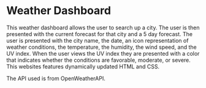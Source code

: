 # Weather Dashboard

This weather dashboard allows the user to search up a city. The user is then presented with the current forecast for that city and a 5 day forecast.
The user is presented with the city name, the date, an icon representation of weather conditions, the temperature, the humidity, the wind speed, and the UV 
index. When the user views the UV index they are presented with a color that indicates whether the conditions are favorable, moderate, or severe.
This websites features dynamically updated HTML and CSS.

The API used is from OpenWeatherAPI. 
